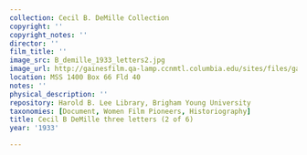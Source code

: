 ```yaml
---
collection: Cecil B. DeMille Collection
copyright: ''
copyright_notes: ''
director: ''
film_title: ''
image_src: B_demille_1933_letters2.jpg
image_url: http://gainesfilm.qa-lamp.ccnmtl.columbia.edu/sites/files/gainesfilm/images/B_demille_1933_letters2.jpg
location: MSS 1400 Box 66 Fld 40
notes: ''
physical_description: ''
repository: Harold B. Lee Library, Brigham Young University
taxonomies: [Document, Women Film Pioneers, Historiography]
title: Cecil B DeMille three letters (2 of 6)
year: '1933'

---
```

